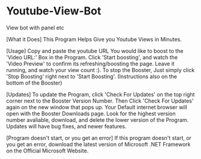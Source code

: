 # Youtube-View-Bot
View bot with panel etc

[What it Does]
This Program Helps Give you Youtube Views in Minutes.

[Usage]
Copy and paste the youtube URL You would like to boost to the 'Video URL:' Box in the Program. Click 'Start boosting', and watch the 'Video Preview' to confirm its refreshing/boosting the page. Leave it running, and watch your view count :). To stop the Booster, Just simply click 'Stop Boosting' right next to 'Start Boosting'. 
(Instructions also on the bottom of the Booster)

[Updates]
To update the Program, click 'Check For Updates' on the top right corner next to the Booster Version Number. Then Click 'Check For Updates' again on the new window that pops up. Your Default internet browser will open with the Booster Downloads page. Look for the highest version number avaliable, download, and delete the lower version of the Program. Updates will have bug fixes, and newer features. 


[Program doesn't start, or you get an error]
If this program doesn't start, or you get an error, download the latest version of Microsoft .NET Framework on the Official Microsoft Website. 
